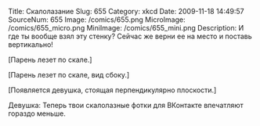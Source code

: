 Title: Скалолазание 
Slug: 655 
Category: xkcd 
Date: 2009-11-18 14:49:57 
SourceNum: 655 
Image: /comics/655.png 
MicroImage: /comics/655_micro.png 
MiniImage: /comics/655_mini.png 
Description: И где ты вообще взял эту стенку? Сейчас же верни ее на место и поставь вертикально! 

[Парень лезет по скале.]

[Парень лезет по скале, вид сбоку.]

[Появляется девушка, стоящая перпендикулярно плоскости.]

Девушка: Теперь твои скалолазные фотки для ВКонтакте впечатляют гораздо меньше.
